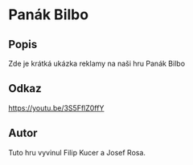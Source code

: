 # Panák Bilbo

## Popis
Zde je krátká ukázka reklamy na naši hru  Panák Bilbo

## Odkaz
https://youtu.be/3S5FflZ0ffY

## Autor
Tuto hru vyvinul Filip Kucer a Josef Rosa.

